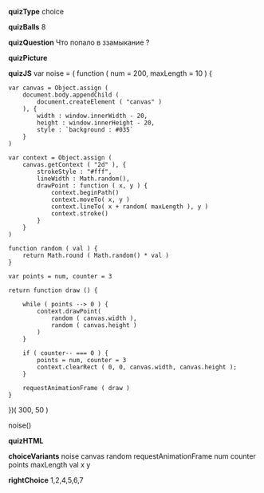 ____quizType____
choice

____quizBalls____
8

____quizQuestion____
Что попало в ззамыкание ?

____quizPicture____


____quizJS____
var noise = ( function ( num = 200, maxLength = 10 ) {

    var canvas = Object.assign (
        document.body.appendChild (
            document.createElement ( "canvas" )
        ), {
            width : window.innerWidth - 20,
            height : window.innerHeight - 20,
            style : `background : #035`
        }
    )

    var context = Object.assign (
        canvas.getContext ( "2d" ), {
            strokeStyle : "#fff",
            lineWidth : Math.random(),
            drawPoint : function ( x, y ) {
                context.beginPath()
                context.moveTo( x, y )
                context.lineTo( x + random( maxLength ), y )
                context.stroke()
            }
        }
    )

    function random ( val ) {
        return Math.round ( Math.random() * val )
    }

    var points = num, counter = 3

    return function draw () {

        while ( points --> 0 ) {
            context.drawPoint(
                random ( canvas.width ),
                random ( canvas.height )
            )
        }

        if ( counter-- === 0 ) {
            points = num, counter = 3
            context.clearRect ( 0, 0, canvas.width, canvas.height );
        }

        requestAnimationFrame ( draw )
    }
})( 300, 50 )

noise()


____quizHTML____


____choiceVariants____
noise
canvas
random
requestAnimationFrame
num
counter
points
maxLength
val
x
y


____rightChoice____
1,2,4,5,6,7
